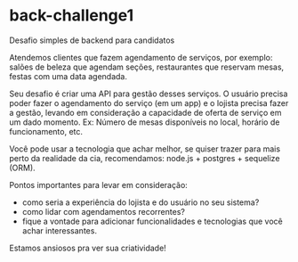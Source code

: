 # back-challenge1
Desafio simples de backend para candidatos

  Atendemos clientes que fazem agendamento de serviços, por exemplo:
salões de beleza que agendam seções, restaurantes que reservam mesas, festas com uma data agendada.

  Seu desafio é criar uma API para gestão desses serviços. O usuário precisa poder fazer o agendamento do serviço (em um app) e o lojista precisa fazer a gestão, levando em consideração a capacidade de oferta de serviço em um dado momento. Ex: Número de mesas disponíveis no local, horário de funcionamento, etc.

  Você pode usar a tecnologia que achar melhor, se quiser trazer para mais perto da realidade da cia, recomendamos: node.js + postgres + sequelize (ORM).

Pontos importantes para levar em consideração:
 - como seria a experiência do lojista e do usuário no seu sistema?
 - como lidar com agendamentos recorrentes? 
 - fique a vontade para adicionar funcionalidades e tecnologias que você achar interessantes. 
 
 Estamos ansiosos pra ver sua criatividade!
